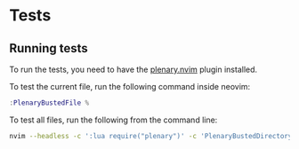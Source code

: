 # Tests

## Running tests

To run the tests, you need to have the [plenary.nvim](https://github.com/nvim-lua/plenary.nvim) plugin installed.

To test the current file, run the following command inside neovim:
```lua
:PlenaryBustedFile %
```

To test all files, run the following from the command line:
```bash
nvim --headless -c ':lua require("plenary")' -c 'PlenaryBustedDirectory lua/tests'
```
